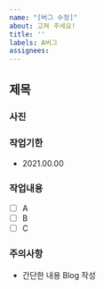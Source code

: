 ```yaml
---
name: "[버그 수정]"
about: 고쳐 주세요!
title: ''
labels: A버그
assignees: 
---
```


## 제목

### 사진

### 작업기한
- 2021.00.00

### 작업내용
- [ ] A
- [ ] B
- [ ] C

### 주의사항
- 간단한 내용 Blog 작성
